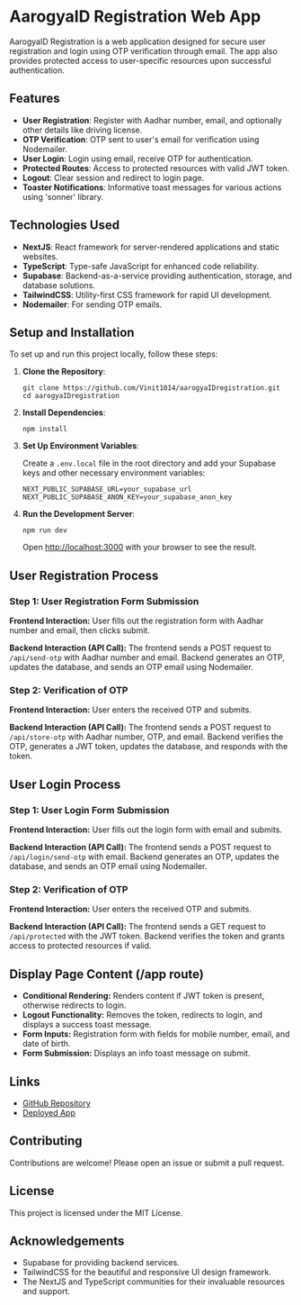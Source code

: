 <h1>AarogyaID Registration Web App</h1>

<p>AarogyaID Registration is a web application designed for secure user registration and login using OTP verification through email. The app also provides protected access to user-specific resources upon successful authentication.</p>

<h2>Features</h2>
<ul>
    <li><strong>User Registration</strong>: Register with Aadhar number, email, and optionally other details like driving license.</li>
    <li><strong>OTP Verification</strong>: OTP sent to user's email for verification using Nodemailer.</li>
    <li><strong>User Login</strong>: Login using email, receive OTP for authentication.</li>
    <li><strong>Protected Routes</strong>: Access to protected resources with valid JWT token.</li>
    <li><strong>Logout</strong>: Clear session and redirect to login page.</li>
    <li><strong>Toaster Notifications</strong>: Informative toast messages for various actions using 'sonner' library.</li>
</ul>

<h2>Technologies Used</h2>
<ul>
    <li><strong>NextJS</strong>: React framework for server-rendered applications and static websites.</li>
    <li><strong>TypeScript</strong>: Type-safe JavaScript for enhanced code reliability.</li>
    <li><strong>Supabase</strong>: Backend-as-a-service providing authentication, storage, and database solutions.</li>
    <li><strong>TailwindCSS</strong>: Utility-first CSS framework for rapid UI development.</li>
    <li><strong>Nodemailer</strong>: For sending OTP emails.</li>
</ul>

<h2>Setup and Installation</h2>
<p>To set up and run this project locally, follow these steps:</p>
<ol>
    <li><strong>Clone the Repository</strong>:
        <pre><code>git clone https://github.com/Vinit1014/aarogyaIDregistration.git
cd aarogyaIDregistration</code></pre>
    </li>
    <li><strong>Install Dependencies</strong>:
        <pre><code>npm install</code></pre>
    </li>
    <li><strong>Set Up Environment Variables</strong>:
        <p>Create a <code>.env.local</code> file in the root directory and add your Supabase keys and other necessary environment variables:</p>
        <pre><code>NEXT_PUBLIC_SUPABASE_URL=your_supabase_url
NEXT_PUBLIC_SUPABASE_ANON_KEY=your_supabase_anon_key</code></pre>
    </li>
    <li><strong>Run the Development Server</strong>:
        <pre><code>npm run dev</code></pre>
        <p>Open <a href="http://localhost:3000">http://localhost:3000</a> with your browser to see the result.</p>
    </li>
</ol>

<h2>User Registration Process</h2>
<h3>Step 1: User Registration Form Submission</h3>
<p><strong>Frontend Interaction:</strong> User fills out the registration form with Aadhar number and email, then clicks submit.</p>
<p><strong>Backend Interaction (API Call):</strong> The frontend sends a POST request to <code>/api/send-otp</code> with Aadhar number and email. Backend generates an OTP, updates the database, and sends an OTP email using Nodemailer.</p>

<h3>Step 2: Verification of OTP</h3>
<p><strong>Frontend Interaction:</strong> User enters the received OTP and submits.</p>
<p><strong>Backend Interaction (API Call):</strong> The frontend sends a POST request to <code>/api/store-otp</code> with Aadhar number, OTP, and email. Backend verifies the OTP, generates a JWT token, updates the database, and responds with the token.</p>

<h2>User Login Process</h2>
<h3>Step 1: User Login Form Submission</h3>
<p><strong>Frontend Interaction:</strong> User fills out the login form with email and submits.</p>
<p><strong>Backend Interaction (API Call):</strong> The frontend sends a POST request to <code>/api/login/send-otp</code> with email. Backend generates an OTP, updates the database, and sends an OTP email using Nodemailer.</p>

<h3>Step 2: Verification of OTP</h3>
<p><strong>Frontend Interaction:</strong> User enters the received OTP and submits.</p>
<p><strong>Backend Interaction (API Call):</strong> The frontend sends a GET request to <code>/api/protected</code> with the JWT token. Backend verifies the token and grants access to protected resources if valid.</p>

<h2>Display Page Content (/app route)</h2>
<ul>
    <li><strong>Conditional Rendering:</strong> Renders content if JWT token is present, otherwise redirects to login.</li>
    <li><strong>Logout Functionality:</strong> Removes the token, redirects to login, and displays a success toast message.</li>
    <li><strong>Form Inputs:</strong> Registration form with fields for mobile number, email, and date of birth.</li>
    <li><strong>Form Submission:</strong> Displays an info toast message on submit.</li>
</ul>

<h2>Links</h2>
<ul>
    <li><a href="https://github.com/Vinit1014/aarogyaIDregistration">GitHub Repository</a></li>
    <li><a href="https://aarogya-i-dregistration-frontend.vercel.app/">Deployed App</a></li>
</ul>

<h2>Contributing</h2>
<p>Contributions are welcome! Please open an issue or submit a pull request.</p>

<h2>License</h2>
<p>This project is licensed under the MIT License.</p>

<h2>Acknowledgements</h2>
<ul>
    <li>Supabase for providing backend services.</li>
    <li>TailwindCSS for the beautiful and responsive UI design framework.</li>
    <li>The NextJS and TypeScript communities for their invaluable resources and support.</li>
</ul>
